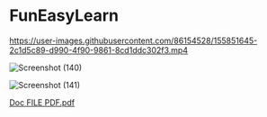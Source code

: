 # FunEasyLearn


https://user-images.githubusercontent.com/86154528/155851645-2c1d5c89-d990-4f90-9861-8cd1ddc302f3.mp4


![Screenshot (140)](https://user-images.githubusercontent.com/86154528/155851742-826bfb86-ce96-436e-94cc-fde86c1d1659.png)


![Screenshot (141)](https://user-images.githubusercontent.com/86154528/155851744-e10a1ceb-1721-417c-a94c-c64da0f242ad.png)


[Doc FILE PDF.pdf](https://github.com/kirtirajambadaskadam/FunEasyLearn/files/8147046/Doc.FILE.PDF.pdf)
